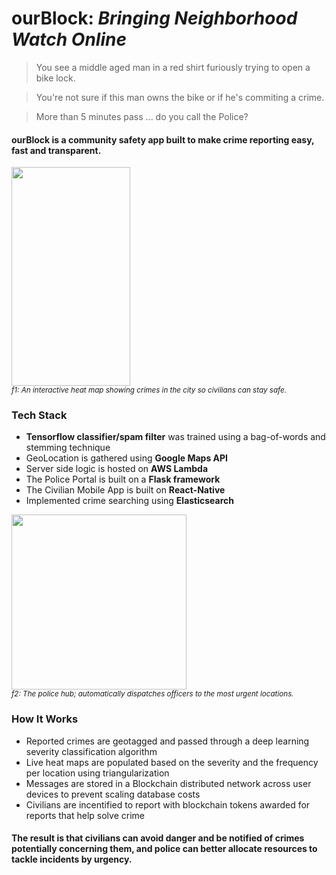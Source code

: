 # ourBlock: _Bringing Neighborhood Watch Online_

> You see a middle aged man in a red shirt furiously trying to open a bike lock.

> You're not sure if this man owns the bike or if he's commiting a crime.

> More than 5 minutes pass ... do you call the Police?

#### ourBlock is a community safety app built to make crime reporting easy, fast and transparent. 

<img src="https://github.com/charlielin99/ourBlock/blob/master/pitchdeck/app1.png?raw=true" height="350px" width="190px"></img></br>
<sup><em>f1: An interactive heat map showing crimes in the city so civilians can stay safe.</em></sup>

### Tech Stack
- **Tensorflow classifier/spam filter** was trained using a bag-of-words and stemming technique
- GeoLocation is gathered using **Google Maps API**
- Server side logic is hosted on **AWS Lambda**
- The Police Portal is built on a **Flask framework**
- The Civilian Mobile App is built on **React-Native**
- Implemented crime searching using **Elasticsearch**

<img src="https://github.com/charlielin99/ourBlock/blob/master/pitchdeck/hub1.png?raw=true" height="280px"></img></br>
<sup><em>f2: The police hub; automatically dispatches officers to the most urgent locations.</em></sup>

### How It Works
- Reported crimes are geotagged and passed through a deep learning severity classification algorithm
- Live heat maps are populated based on the severity and the frequency per location using triangularization
- Messages are stored in a Blockchain distributed network across user devices to prevent scaling database costs
- Civilians are incentified to report with blockchain tokens awarded for reports that help solve crime

#### The result is that civilians can avoid danger and be notified of crimes potentially concerning them, and police can better allocate resources to tackle incidents by urgency.
